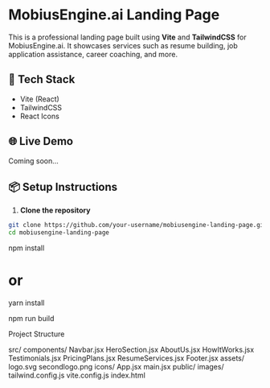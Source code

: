 # MobiusEngine.ai Landing Page

This is a professional landing page built using **Vite** and **TailwindCSS** for MobiusEngine.ai.
It showcases services such as resume building, job application assistance, career coaching, and more.

## 🚀 Tech Stack

- Vite (React)
- TailwindCSS
- React Icons

## 🌐 Live Demo

Coming soon...

## 📦 Setup Instructions

1. **Clone the repository**

```bash
git clone https://github.com/your-username/mobiusengine-landing-page.git
cd mobiusengine-landing-page
```

npm install

# or

yarn install

npm run build

Project Structure

src/
components/
Navbar.jsx
HeroSection.jsx
AboutUs.jsx
HowItWorks.jsx
Testimonials.jsx
PricingPlans.jsx
ResumeServices.jsx
Footer.jsx
assets/
logo.svg
secondlogo.png
icons/
App.jsx
main.jsx
public/
images/
tailwind.config.js
vite.config.js
index.html
